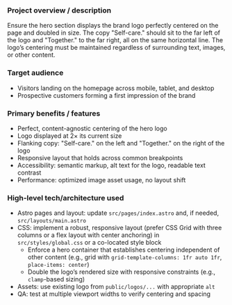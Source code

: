 ### Project overview / description
Ensure the hero section displays the brand logo perfectly centered on the page and doubled in size. The copy "Self-care." should sit to the far left of the logo and "Together." to the far right, all on the same horizontal line. The logo’s centering must be maintained regardless of surrounding text, images, or other content.

### Target audience
- Visitors landing on the homepage across mobile, tablet, and desktop
- Prospective customers forming a first impression of the brand

### Primary benefits / features
- Perfect, content-agnostic centering of the hero logo
- Logo displayed at 2× its current size
- Flanking copy: "Self-care." on the left and "Together." on the right of the logo
- Responsive layout that holds across common breakpoints
- Accessibility: semantic markup, alt text for the logo, readable text contrast
- Performance: optimized image asset usage, no layout shift

### High-level tech/architecture used
- Astro pages and layout: update `src/pages/index.astro` and, if needed, `src/layouts/main.astro`
- CSS: implement a robust, responsive layout (prefer CSS Grid with three columns or a flex layout with center anchoring) in `src/styles/global.css` or a co-located style block
  - Enforce a hero container that establishes centering independent of other content (e.g., grid with `grid-template-columns: 1fr auto 1fr`, `place-items: center`)
  - Double the logo’s rendered size with responsive constraints (e.g., `clamp`-based sizing)
- Assets: use existing logo from `public/logos/...` with appropriate `alt`
- QA: test at multiple viewport widths to verify centering and spacing


